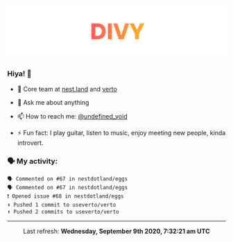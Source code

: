 
![](https://github.com/divy-work/divy-work/raw/master/assets/divy.png)

### Hiya! 👋

- 🔭 Core team at [nest.land](https://github.com/nestdotland/nest.land) and [verto](https://github.com/useverto/verto)

- 💬 Ask me about anything

- 📫 How to reach me: [@undefined_void](https://instagram.com/divy.exe)

- ⚡ Fun fact: I play guitar, listen to music, enjoy meeting new people, kinda introvert.

### 🗣 My activity:

```
🗣 Commented on #67 in nestdotland/eggs
🗣 Commented on #67 in nestdotland/eggs
❗️ Opened issue #68 in nestdotland/eggs
⬆️ Pushed 1 commit to useverto/verto
⬆️ Pushed 2 commits to useverto/verto
```

------------
<p align="center">Last refresh: <b>Wednesday, September 9th 2020, 7:32:21 am UTC</b></p>
